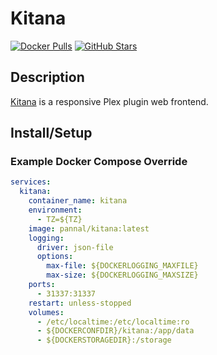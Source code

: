 # Kitana

[![Docker Pulls](https://img.shields.io/docker/pulls/pannal/kitana?style=flat-square&color=607D8B&label=docker%20pulls&logo=docker)](https://hub.docker.com/r/pannal/kitana)
[![GitHub Stars](https://img.shields.io/github/stars/pannal/kitana?style=flat-square&color=607D8B&label=github%20stars&logo=github)](https://github.com/pannal/kitana)

## Description

[Kitana](https://github.com/pannal/kitana) is a responsive Plex plugin web frontend.

## Install/Setup

### Example Docker Compose Override

```yaml
services:
  kitana:
    container_name: kitana
    environment:
      - TZ=${TZ}
    image: pannal/kitana:latest
    logging:
      driver: json-file
      options:
        max-file: ${DOCKERLOGGING_MAXFILE}
        max-size: ${DOCKERLOGGING_MAXSIZE}
    ports:
      - 31337:31337
    restart: unless-stopped
    volumes:
      - /etc/localtime:/etc/localtime:ro
      - ${DOCKERCONFDIR}/kitana:/app/data
      - ${DOCKERSTORAGEDIR}:/storage
```

